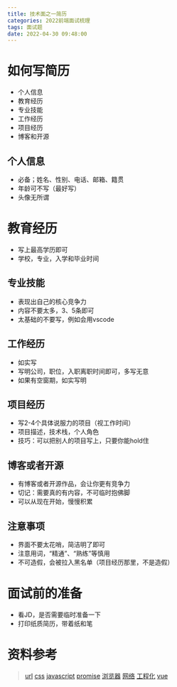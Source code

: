 ```yaml
---
title: 技术面之一简历
categories: 2022前端面试梳理
tags: 面试题
date: 2022-04-30 09:48:00
---
```


# 如何写简历
* 个人信息
* 教育经历
* 专业技能
* 工作经历
* 项目经历
* 博客和开源

## 个人信息
* 必备；姓名、性别、电话、邮箱、籍贯
* 年龄可不写（最好写）
* 头像无所谓

# 教育经历
* 写上最高学历即可
* 学校，专业，入学和毕业时间

## 专业技能
* 表现出自己的核心竞争力
* 内容不要太多，3、5条即可
* 太基础的不要写，例如会用vscode

## 工作经历
* 如实写
* 写明公司，职位，入职离职时间即可，多写无意
* 如果有空窗期，如实写明

## 项目经历
* 写2-4个具体说服力的项目（视工作时间）
* 项目描述，技术栈，个人角色
* 技巧：可以把别人的项目写上，只要你能hold住

## 博客或者开源
* 有博客或者开源作品，会让你更有竞争力
* 切记：需要真的有内容，不可临时抱佛脚
* 可以从现在开始，慢慢积累

## 注意事项
* 界面不要太花哨，简洁明了即可
* 注意用词，“精通”、“熟练”等慎用
* 不可造假，会被拉入黑名单（项目经历那里，不是造假）

# 面试前的准备
* 看JD，是否需要临时准备一下
* 打印纸质简历，带着纸和笔

# 资料参考
> [url](https://gitee.com/dev-edu/frontend-interview-html)
> [css](https://gitee.com/dev-edu/frontend-interview-css)
> [javascript](https://gitee.com/dev-edu/frontend-interview-javascript)
> [promise](https://gitee.com/dev-edu/frontend-interview-promise)
> [浏览器](https://gitee.com/dev-edu/frontend-interview-browser)
> [网络](https://gitee.com/dev-edu/frontend-interview-network)
> [工程化](https://gitee.com/dev-edu/frontend-interview-engineering)
> [vue](https://gitee.com/dev-edu/frontend-interview-vue)
